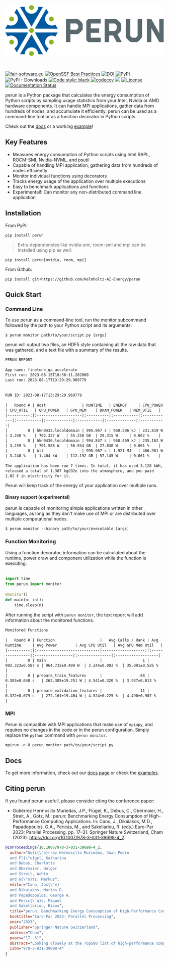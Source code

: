 <div align="center">
  <img src="https://raw.githubusercontent.com/Helmholtz-AI-Energy/perun/main/docs/images/full_logo.svg">
</div>

&nbsp;
&nbsp;

[![fair-software.eu](https://img.shields.io/badge/fair--software.eu-%E2%97%8F%20%20%E2%97%8F%20%20%E2%97%8F%20%20%E2%97%8F%20%20%E2%97%8F-green)](https://fair-software.eu)
[![OpenSSF Best Practices](https://bestpractices.coreinfrastructure.org/projects/7253/badge)](https://bestpractices.coreinfrastructure.org/projects/7253)
[![DOI](https://zenodo.org/badge/523363424.svg)](https://zenodo.org/badge/latestdoi/523363424)
![PyPI](https://img.shields.io/pypi/v/perun)
![PyPI - Downloads](https://img.shields.io/pypi/dm/perun)
[![Code style: black](https://img.shields.io/badge/code%20style-black-000000.svg)](https://github.com/psf/black)
[![codecov](https://codecov.io/gh/Helmholtz-AI-Energy/perun/graph/badge.svg?token=9O6FSJ6I3G)](https://codecov.io/gh/Helmholtz-AI-Energy/perun)
[![](https://img.shields.io/badge/Python-3.9+-blue.svg)](https://www.python.org/downloads/)
[![License](https://img.shields.io/badge/License-BSD_3--Clause-blue.svg)](https://opensource.org/licenses/BSD-3-Clause)
[![Documentation Status](https://readthedocs.org/projects/perun/badge/?version=latest)](https://perun.readthedocs.io/en/latest/?badge=latest)

perun is a Python package that calculates the energy consumption of Python scripts by sampling usage statistics from your Intel, Nvidia or AMD hardware components. It can handle MPI applications, gather data from hundreds of nodes, and accumulate it efficiently. perun can be used as a command-line tool or as a function decorator in Python scripts.

Check out the [docs](https://perun.readthedocs.io/en/latest/) or a working [example](https://github.com/Helmholtz-AI-Energy/perun/blob/main/examples/torch_mnist/README.md)!

## Key Features

 - Measures energy consumption of Python scripts using Intel RAPL, ROCM-SMI, Nvidia-NVML, and psutil
 - Capable of handling MPI application, gathering data from hundreds of nodes efficiently
 - Monitor individual functions using decorators
 - Tracks energy usage of the application over multiple executions
 - Easy to benchmark applications and functions
 - Experimental!: Can monitor any non-distributed command line application

## Installation

From PyPI:

```console
pip install perun
```

> Extra dependencies like nvidia-smi, rocm-smi and mpi can be installed using pip as well:
```console
pip install perun[nvidia, rocm, mpi]
```

From Github:

```console
pip install git+https://github.com/Helmholtz-AI-Energy/perun
```

## Quick Start

### Command Line

To use perun as a command-line tool, run the monitor subcommand followed by the path to your Python script and its arguments:

```console
$ perun monitor path/to/your/script.py [args]
```

perun will output two files, an HDF5 style containing all the raw data that was gathered, and a text file with a summary of the results.


```text
PERUN REPORT

App name: finetune_qa_accelerate
First run: 2023-08-15T18:56:11.202060
Last run: 2023-08-17T13:29:29.969779


RUN ID: 2023-08-17T13:29:29.969779

|   Round # | Host                | RUNTIME   | ENERGY     | CPU_POWER   | CPU_UTIL   | GPU_POWER   | GPU_MEM    | DRAM_POWER   | MEM_UTIL   |
|----------:|:--------------------|:----------|:-----------|:------------|:-----------|:------------|:-----------|:-------------|:-----------|
|         0 | hkn0432.localdomain | 995.967 s | 960.506 kJ | 231.819 W   | 3.240 %    | 702.327 W   | 55.258 GB  | 29.315 W     | 0.062 %    |
|         0 | hkn0436.localdomain | 994.847 s | 960.469 kJ | 235.162 W   | 3.239 %    | 701.588 W   | 56.934 GB  | 27.830 W     | 0.061 %    |
|         0 | All                 | 995.967 s | 1.921 MJ   | 466.981 W   | 3.240 %    | 1.404 kW    | 112.192 GB | 57.145 W     | 0.061 %    |

The application has been run 7 times. In total, it has used 3.128 kWh, released a total of 1.307 kgCO2e into the atmosphere, and you paid 1.02 € in electricity for it.
```

Perun will keep track of the energy of your application over multiple runs.

#### Binary support (experimental)

perun is capable of monitoring simple applications written in other languages, as long as they don't make use of MPI or are distributed over multiple computational nodes.

```console
$ perun monitor --binary path/to/your/executable [args]
```

### Function Monitoring

Using a function decorator, information can be calculated about the runtime, power draw and component utilization while the function is executing.

```python

import time
from perun import monitor

@monitor()
def main(n: int):
    time.sleep(n)
```

After running the script with ```perun monitor```, the text report will add information about the monitored functions.

```text
Monitored Functions

|   Round # | Function                    |   Avg Calls / Rank | Avg Runtime     | Avg Power        | Avg CPU Util   | Avg GPU Mem Util   |
|----------:|:----------------------------|-------------------:|:----------------|:-----------------|:---------------|:-------------------|
|         0 | main                        |                  1 | 993.323±0.587 s | 964.732±0.499 W  | 3.244±0.003 %  | 35.091±0.526 %     |
|         0 | prepare_train_features      |                 88 | 0.383±0.048 s   | 262.305±19.251 W | 4.541±0.320 %  | 3.937±0.013 %      |
|         0 | prepare_validation_features |                 11 | 0.372±0.079 s   | 272.161±19.404 W | 4.524±0.225 %  | 4.490±0.907 %      |
```

### MPI

Perun is compatible with MPI applications that make use of ```mpi4py```, and requires no changes in the code or in the perun configuration. Simply replace the ```python``` command with ```perun monitor```.

```console
mpirun -n 8 perun monitor path/to/your/script.py
```

## Docs

To get more information, check out our [docs page](https://perun.readthedocs.io/en/latest/) or check the [examples](https://github.com/Helmholtz-AI-Energy/perun/tree/main/examples).

## Citing perun

If you found perun usefull, please consider citing the conference paper:

 * Gutiérrez Hermosillo Muriedas, J.P., Flügel, K., Debus, C., Obermaier, H., Streit, A., Götz, M.: perun: Benchmarking Energy Consumption of High-Performance Computing Applications. In: Cano, J., Dikaiakos, M.D., Papadopoulos, G.A., Pericàs, M., and Sakellariou, R. (eds.) Euro-Par 2023: Parallel Processing. pp. 17–31. Springer Nature Switzerland, Cham (2023). https://doi.org/10.1007/978-3-031-39698-4_2.


```bibtex
@InProceedings{10.1007/978-3-031-39698-4_2,
  author="Guti{\'e}rrez Hermosillo Muriedas, Juan Pedro
  and Fl{\"u}gel, Katharina
  and Debus, Charlotte
  and Obermaier, Holger
  and Streit, Achim
  and G{\"o}tz, Markus",
  editor="Cano, Jos{\'e}
  and Dikaiakos, Marios D.
  and Papadopoulos, George A.
  and Peric{\`a}s, Miquel
  and Sakellariou, Rizos",
  title="perun: Benchmarking Energy Consumption of High-Performance Computing Applications",
  booktitle="Euro-Par 2023: Parallel Processing",
  year="2023",
  publisher="Springer Nature Switzerland",
  address="Cham",
  pages="17--31",
  abstract="Looking closely at the Top500 list of high-performance computers (HPC) in the world, it becomes clear that computing power is not the only number that has been growing in the last three decades. The amount of power required to operate such massive computing machines has been steadily increasing, earning HPC users a higher than usual carbon footprint. While the problem is well known in academia, the exact energy requirements of hardware, software and how to optimize it are hard to quantify. To tackle this issue, we need tools to understand the software and its relationship with power consumption in today's high performance computers. With that in mind, we present perun, a Python package and command line interface to measure energy consumption based on hardware performance counters and selected physical measurement sensors. This enables accurate energy measurements on various scales of computing, from a single laptop to an MPI-distributed HPC application. We include an analysis of the discrepancies between these sensor readings and hardware performance counters, with particular focus on the power draw of the usually overlooked non-compute components such as memory. One of our major insights is their significant share of the total energy consumption. We have equally analyzed the runtime and energy overhead perun generates when monitoring common HPC applications, and found it to be minimal. Finally, an analysis on the accuracy of different measuring methodologies when applied at large scales is presented.",
  isbn="978-3-031-39698-4"
}
```
